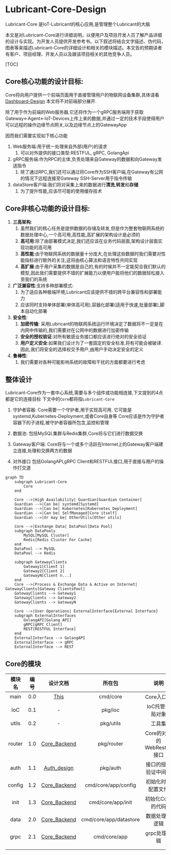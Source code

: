 # Lubricant-Core-Design

Lubricant-Core 是IoT-Lubricant的核心应用,是管理整个Lubricant的大脑

​	本文是对Lubricant-Core进行详细说明，以便用户及项目开发人员了解产品详细的设计与实现。为开发人员提供开发参考书。以下叙述将结合文字描述、伪代码，图表等来描述Lubricant-Core的详细设计和相关的模块描述。本文告的预期读者有客户、项目经理、开发人员以及跟该项目相关的其他竞争人员。

[TOC]

## Core核心功能的设计目标:

Core将向用户提供一个前端页面用于直接管理用户的物联网设备集群,具体请看[Dashboard-Design](frontend-design.md) 本文将不对前端部分展开.

除了用于作为前端的Web服务器,它还将作为一个gRPC服务端用于获取Gateway<-Agent<-IoT-Devices上传上来的数据,并通过一定的技术手段使得用户可以远程的操作边缘节点网关,以及边缘节点上的GatewayApp

因而我们需要实现如下核心功能

1. Web服务端:用于统一处理来自外部(用户)的请求
   1. 可以对外提供的接口类型:RESTFUL, gRPC, GolangApi
2. gRPC服务端:作为RPC的主体,负责处理来自Gateway的数据和向Gateway发送指令
   1. 除了通过RPC,我们还可以通过将Core作为SSH客户端,在Gateway有公网的情况下远程连接至Gateway SSH-Server用于指令传输
3. dataStore客户端:我们将对采集上来的数据进行**清洗**,**转发**和**存储**
   1. 为了提升性能,应该尽可能的使用缓存技术

## Core非核心功能的设计目标:

1. **三高架构**:
   1. 虽然我们的核心任务是提供数据的存储及转发,但是作为整套物联网系统的数据处理中心,一个高可用,高性能,高扩展的架构设计是必须的
   2. **高可用**:除了由部署模式决定,我们还应该在业务代码层面,架构设计层面实现功能的高可用
   3. **高性能**:由于物联网系统的数据量十分庞大,在处理这些数据时我们需要对性能指标进行额外的关注,这将由核心算法和语言特性共同实现
   4. **高扩展**:由于用户采集的数据是自己的,有的时候并不一定能契合我们默认的模型,因此我们需要提供不错的扩展能力以便用户能将他们的数据轻松接入至我们的系统
2. **广泛兼容性**:支持多种部署模式:
   1. 为了适应各种极端环境,Lubricant应该提供不错的跨平台兼容性和部署能力
   2. 应该同时支持单体部署(单体高可用),容器化部署(适用于快速,批量部署),脚本自动化部署
3. **安全性**:
   1. **加密传输**: 采用Lubricant的物联网系统运行环境决定了数据将不一定是在内网中传输的,我们需要对在公网中的数据进行加密传输
   2. **安全的授权验证**:对所有敏感业务接口都应该进行绝对的安全验证
   3. **用户定义安全**:如果我们设计为了一套固定的安全标准,将有可能会被破译.因此,我们将安全的选择权交予用户,由用户手动决定安全的定义
4. **鲁棒性**:
   1. 我们需要对各种可能影响系统的故障和干扰的方面都要进行考虑

## 整体设计

Lubricant-Core作为一套中心系统,需要与多个组件或功能相连接,下文提到的4点都是它的连接目标
下文中的`Core`都将指`Lubricant-Core`

1. 守护者容器:
  Core需要一个守护者,用于实现高可用. 它可能是systemd,Kubernetes-Deployment,或者Core自身等
  Core应该是作为守护者容器下的子进程,被守护者容器所包含,监控和管理

2. 数据池: 
  包括MySQL集群与Redis集群,Core将与它们进行数据交换

3. Gateway客户端:
  Core将与一个或多个活跃在Internet上的Gateway客户端建立连接,处理和交换两方的数据

4. 对外接口
  包括GolangAPI,gRPC Client和RESTFUL接口,用于直接与用户的操作打交道

```mermaid
graph TD
    subgraph Lubricant-Core
        Core
    end

    Core -->|High Availability| Guardian[Guardian Container]
    Guardian -->|Can be| systemd[Systemd]
    Guardian -->|Can be| Kubernetes[Kubernetes Deployment]
    Guardian -->|Can be| SelfManaged[Core itself]
    Guardian -->|Or may be| OtherUtils[Other utils]

    Core -->|Exchange Data| DataPool[Data Pool]
    subgraph DataPools
        MySQL[MySQL Cluster]
        Redis[Redis Cluster For Cache]
    end
    DataPool --> MySQL
    DataPool --> Redis

	subgraph GatewayClients
		Gateway1[Client 1]
		Gateway2[Client 2]
		GatewayN[Client n...]
	end
    Core -->|Process & Exchange Data & Active on Internet| GatewayClients[Gateway ClientsPool]
    GatewayClients --> Gateway1
    GatewayClients --> Gateway2
	GatewayClients --> GatewayN
	
    Core -->|User Operations| ExternalInterface[External Interface]
    subgraph ExternalInterfaces
        GolangAPI[Golang API]
        gRPC[gRPC Client]
        REST[RESTFUL Interface]
    end
    ExternalInterface --> GolangAPI
    ExternalInterface --> gRPC
    ExternalInterface --> REST
```

## Core的模块

| 模块名 | 编号 |                     设计文档                     |         所在包         |            说明            |
| :----: | :--: | :----------------------------------------------: | :--------------------: | :------------------------: |
|  main  | 0.0  |         [This](lubricant_core_design.md)         |        cmd/core        |         Core入口点         |
|  IoC   | 0.1  |                        -                         |        pkg/ioc         |      IoC托管全局对象       |
| utils  | 0.2  |                        -                         |       pkg/utils        |           工具集           |
| router | 1.0  | [Core_Backend](lubricant_core_backend_design.md) |       pkg/router       | Core的对外的WebRestful接口 |
|  auth  | 1.1  |     [Auth_design](lubricant_auth_design.md)      |        pkg/auth        |    接口的授权验证中间件    |
| config | 1.2  | [Core_Backend](lubricant_core_backend_design.md) |  cmd/core/app/config   |     初始化时的配置文件     |
|  init  | 1.3  | [Core_Backend](lubricant_core_backend_design.md) |   cmd/core/app/init    |      初始化Core的代码      |
|  data  | 2.0  | [Core_Backend](lubricant_core_backend_design.md) | cmd/core/app/datastore |       数据处理的逻辑       |
|  grpc  | 2.1  | [Core_Backend](lubricant_core_backend_design.md) |      cmd/core/app      |        grpc处理逻辑        |
|        |      |                                                  |                        |                            |
|        |      |                                                  |                        |                            |

